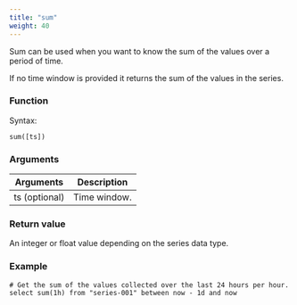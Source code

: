 ```yaml
---
title: "sum"
weight: 40
---
```


Sum can be used when you want to know the sum of the values over a period of time.

If no time window is provided it returns the sum of the values in the series.

### Function

Syntax:

    sum([ts])

### Arguments

 Arguments   | Description
 ----------- | -----------
ts (optional) | Time window.

### Return value

An integer or float value depending on the series data type.

### Example

    # Get the sum of the values collected over the last 24 hours per hour.
    select sum(1h) from "series-001" between now - 1d and now
